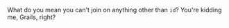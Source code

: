 <p>What do you mean you can't join on anything other than <code>id</code>? You're kidding me, Grails, right?</p>